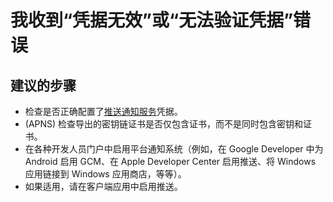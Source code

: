 <properties
    pageTitle="I am getting 'Invalid credentials' or 'Failed to validate credentials' errors"
    description="我收到“凭据无效”或“无法验证凭据”错误"
    service="microsoft.notificationhubs"
    authors="locphan"
    displayOrder="3"
    selfHelpType="resource"
    resource="namespaces"
    resourceTags="notificationHubs"
    productPesIds=""
    supportToicIds =""
    cloudEnvironments="public"
/>


# 我收到“凭据无效”或“无法验证凭据”错误

## **建议的步骤**
* 检查是否正确配置了[推送通知服务](data-blade:Microsoft_Azure_NotificationHubs.NotificationHubServices)凭据。<br>
* (APNS) 检查导出的密钥链证书是否仅包含证书，而不是同时包含密钥和证书。<br>
* 在各种开发人员门户中启用平台通知系统（例如，在 Google Developer 中为 Android 启用 GCM、在 Apple Developer Center 启用推送、将 Windows 应用链接到 Windows 应用商店，等等）。<br>
* 如果适用，请在客户端应用中启用推送。<br>



<!--HONumber=Aug16_HO4-->



